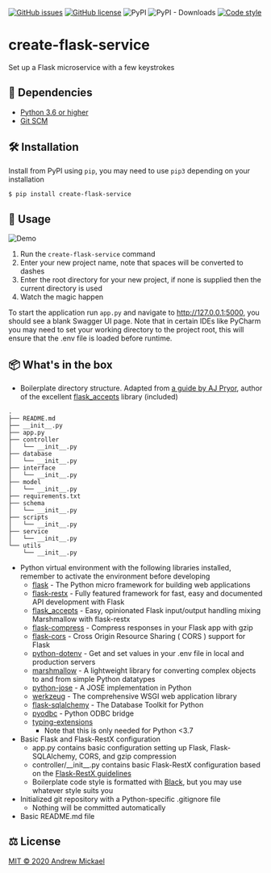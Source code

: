 [![GitHub issues](https://img.shields.io/github/issues/amickael/create-flask-service)](https://github.com/amickael/create-flask-service/issues)
[![GitHub license](https://img.shields.io/github/license/amickael/create-flask-service)](https://github.com/amickael/create-flask-service/blob/master/LICENSE)
![PyPI](https://img.shields.io/pypi/v/create-flask-service?color=blue)
![PyPI - Downloads](https://img.shields.io/pypi/dw/create-flask-service?color=darkgreen)
[![Code style](https://img.shields.io/badge/code%20style-black-black)](https://github.com/psf/black)

# create-flask-service
Set up a Flask microservice with a few keystrokes

## 👶 Dependencies
* [Python 3.6 or higher](https://www.python.org/downloads/)
* [Git SCM](https://git-scm.com/downloads)

## 🛠️ Installation
Install from PyPI using `pip`, you may need to use `pip3` depending on your installation
```bash
$ pip install create-flask-service
```

## 🚀 Usage
![Demo](https://github.com/amickael/create-flask-service/blob/master/demo.gif)

1. Run the `create-flask-service` command
2. Enter your new project name, note that spaces will be converted to dashes
3. Enter the root directory for your new project, if none is supplied then the current directory is used
4. Watch the magic happen

To start the application run `app.py` and navigate to http://127.0.0.1:5000, you should see a blank Swagger UI page. Note that in certain IDEs like PyCharm you may need to set your working directory to the project root, this will ensure that the .env file is loaded before runtime.

## 📦 What's in the box
* Boilerplate directory structure. Adapted from [a guide by AJ Pryor](http://alanpryorjr.com/2019-05-20-flask-api-example/), author of the excellent [flask_accepts](https://github.com/apryor6/flask_accepts) library (included)
```
.
├── README.md
├── __init__.py
├── app.py
├── controller
│   └── __init__.py
├── database
│   └── __init__.py
├── interface
│   └── __init__.py
├── model
│   └── __init__.py
├── requirements.txt
├── schema
│   └── __init__.py
├── scripts
│   └── __init__.py
├── service
│   └── __init__.py
└── utils
    └── __init__.py
```

* Python virtual environment with the following libraries installed, remember to activate the environment before developing
    * [flask](https://github.com/pallets/flask) - The Python micro framework for building web applications
    * [flask-restx](https://github.com/python-restx/flask-restx) - Fully featured framework for fast, easy and documented API development with Flask
    * [flask_accepts](https://github.com/apryor6/flask_accepts) - Easy, opinionated Flask input/output handling mixing Marshmallow with flask-restx
    * [flask-compress](https://github.com/colour-science/flask-compress) - Compress responses in your Flask app with gzip
    * [flask-cors](https://github.com/corydolphin/flask-cors) - Cross Origin Resource Sharing ( CORS ) support for Flask
    * [python-dotenv](https://github.com/theskumar/python-dotenv) - Get and set values in your .env file in local and production servers
    * [marshmallow](https://github.com/marshmallow-code/marshmallow) - A lightweight library for converting complex objects to and from simple Python datatypes
    * [python-jose](https://github.com/mpdavis/python-jose) - A JOSE implementation in Python
    * [werkzeug](https://github.com/pallets/werkzeug) - The comprehensive WSGI web application library
    * [flask-sqlalchemy](https://github.com/pallets/flask-sqlalchemy) - The Database Toolkit for Python
    * [pyodbc](https://github.com/mkleehammer/pyodbc) - Python ODBC bridge
    * [typing-extensions](https://github.com/python/typing/tree/master/typing_extensions)
      * Note that this is only needed for Python <3.7
* Basic Flask and Flask-RestX configuration
    * app.py contains basic configuration setting up Flask, Flask-SQLAlchemy, CORS, and gzip compression
    * controller/\_\_init\_\_.py contains basic Flask-RestX configuration based on the [Flask-RestX guidelines](https://flask-restx.readthedocs.io/en/latest/scaling.html)
    * Boilerplate code style is formatted with [Black](https://github.com/psf/black), but you may use whatever style suits you
* Initialized git repository with a Python-specific .gitignore file
  * Nothing will be committed automatically
* Basic README.md file

## ⚖️ License
[MIT © 2020 Andrew Mickael](https://github.com/amickael/create-flask-service/blob/master/LICENSE)
